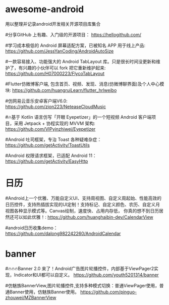 # awesome-android
用以整理并记录android开发相关开源项目库集合

#分享GitHub 上有趣、入门级的开源项目：
https://hellogithub.com/

#学习成本极低的 Android 屏幕适配方案，已被知名 APP 用于线上产品:
https://github.com/JessYanCoding/AndroidAutoSize


#一款容易接入、功能强大的 Android TabLayout 库。只是很长时间没更新和维护了，有兴趣的小伙伴可以 fork 把它重新维护起来:
https://github.com/H07000223/FlycoTabLayout

#Flutter仿微博客户端, 包含首页、视频、发现、消息(仿微博聊界面)及个人中心模块:
https://github.com/huangruiLearn/flutter_hrlweibo

#仿网易云音乐安卓客户端V6.0:
https://github.com/zion223/NeteaseCloudMusic

#🔥基于 Kotlin 语言仿写「开眼 Eyepetizer」的一个短视频 Android 客户端项目，采用 Jetpack + 协程实现的 MVVM 架构:
https://github.com/VIPyinzhiwei/Eyepetizer

#Android 吐司框架，专治 Toast 各种疑难杂症：
https://github.com/getActivity/ToastUtils

#Android 权限请求框架，已适配 Android 11：
https://github.com/getActivity/EasyHttp

# 日历
#Android上一个优雅、万能自定义UI、支持周视图、自定义周起始、性能高效的日历控件，支持热插拔实现的UI定制！支持标记、自定义颜色、农历、自定义月视图各种显示模式等。Canvas绘制，速度快、占用内存低，
你真的想不到日历居然还可以如此优雅！:
https://github.com/huanghaibin-dev/CalendarView

#android日历收集demo：
https://github.com/dalong982242260/AndroidCalendar

# banner
#🔥🔥🔥Banner 2.0 来了！Android广告图片轮播控件，内部基于ViewPager2实现，Indicator和UI都可以自定义。
https://github.com/youth5201314/banner

#仿魅族BannerView,图片轮播控件,支持多种模式切换：普通ViewPager使用，普通Banner使用，仿魅族Banner使用。
https://github.com/pinguo-zhouwei/MZBannerView


